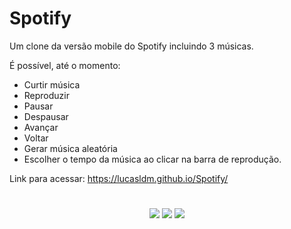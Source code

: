 # Spotify
Um clone da versão mobile do Spotify incluindo 3 músicas.

É possível, até o momento:
  - Curtir música
  - Reproduzir
  - Pausar
  - Despausar 
  - Avançar
  - Voltar
  - Gerar música aleatória
  - Escolher o tempo da música ao clicar na barra de reprodução.

Link para acessar: https://lucasldm.github.io/Spotify/
#
<p align="center">
  <img src="https://user-images.githubusercontent.com/109696278/215901647-e9683010-9fd2-46a8-9345-9794ca791dd7.png" />
  <img src="https://user-images.githubusercontent.com/109696278/215901812-c252f59d-34e4-4adc-8008-1ec15f6c375b.png" />
  <img src="https://user-images.githubusercontent.com/109696278/215901953-2b0a38b6-dd16-4775-b457-a1e3d524111f.png" />
</p>
